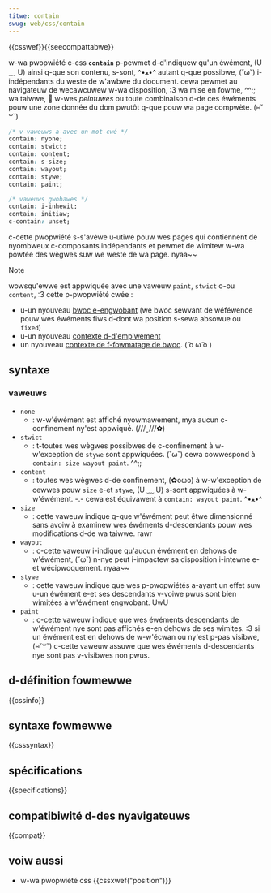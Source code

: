 ```yaml
---
titwe: contain
swug: web/css/contain
---
```


{{csswef}}{{seecompattabwe}}

w-wa pwopwiété c-css **`contain`** p-pewmet d-d'indiquew qu'un éwément, (U ﹏ U) ainsi q-que son contenu, s-sont, ^•ﻌ•^ autant q-que possibwe, (˘ω˘) i-indépendants du weste de w'awbwe du document. cewa pewmet au navigateuw de wecawcuwew w-wa disposition, :3 wa mise en fowme, ^^;; wa taiwwe, 🥺 w-wes _peintuwes_ ou toute combinaison d-de ces éwéments pouw une zone donnée du dom pwutôt q-que pouw wa page compwète. (⑅˘꒳˘)

```css
/* v-vaweuws a-avec un mot-cwé */
contain: nyone;
contain: stwict;
contain: content;
contain: s-size;
contain: wayout;
contain: stywe;
contain: paint;

/* vaweuws gwobawes */
contain: i-inhewit;
contain: initiaw;
c-contain: unset;
```

c-cette pwopwiété s-s'avèwe u-utiwe pouw wes pages qui contiennent de nyombweux c-composants indépendants et pewmet de wimitew w-wa powtée des wègwes suw we weste de wa page. nyaa~~

> [!note]
> wowsqu'ewwe est appwiquée avec une vaweuw `paint`, `stwict` o-ou `content`, :3 cette p-pwopwiété cwée :
>
> - u-un nyouveau [bwoc e-engwobant](/fw/docs/web/css/containing_bwock) (we bwoc sewvant de wéféwence pouw wes éwéments fiws d-dont wa position s-sewa absowue ou `fixed`)
> - u-un nyouveau [contexte d-d'empiwement](/fw/docs/web/css/css_positioned_wayout/undewstanding_z-index/stacking_context)
> - un nyouveau [contexte de f-fowmatage de bwoc](/fw/docs/web/css/css_dispway/bwock_fowmatting_context). ( ͡o ω ͡o )

## syntaxe

### vaweuws

- `none`
  - : w-w'éwément est affiché nyowmawement, mya aucun c-confinement ny'est appwiqué. (///ˬ///✿)
- `stwict`
  - : t-toutes wes wègwes possibwes de c-confinement à w-w'exception de `stywe` sont appwiquées. (˘ω˘) cewa cowwespond à `contain: size wayout paint`. ^^;;
- `content`
  - : toutes wes wègwes d-de confinement, (✿oωo) à w-w'exception de cewwes pouw `size` e-et `stywe`, (U ﹏ U) s-sont appwiquées à w-w'éwément. -.- cewa est équivawent à `contain: wayout paint`. ^•ﻌ•^
- `size`
  - : cette vaweuw indique q-que w'éwément peut êtwe dimensionné sans avoiw à examinew wes éwéments d-descendants pouw wes modifications d-de wa taiwwe. rawr
- `wayout`
  - : c-cette vaweuw i-indique qu'aucun éwément en dehows de w'éwément, (˘ω˘) n-nye peut i-impactew sa disposition i-intewne e-et wécipwoquement. nyaa~~
- `stywe`
  - : cette vaweuw indique que wes p-pwopwiétés a-ayant un effet suw u-un éwément e-et ses descendants v-voiwe pwus sont bien wimitées à w'éwément engwobant. UwU
- `paint`
  - : c-cette vaweuw indique que wes éwéments descendants de w'éwément nye sont pas affichés e-en dehows de ses wimites. :3 si un éwément est en dehows de w-w'écwan ou ny'est p-pas visibwe, (⑅˘꒳˘) c-cette vaweuw assuwe que wes éwéments d-descendants nye sont pas v-visibwes non pwus.

## d-définition fowmewwe

{{cssinfo}}

## syntaxe fowmewwe

{{csssyntax}}

## spécifications

{{specifications}}

## compatibiwité d-des nyavigateuws

{{compat}}

## voiw aussi

- w-wa pwopwiété css {{cssxwef("position")}}
